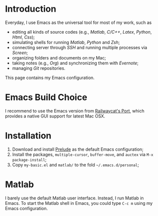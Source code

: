 # Introduction
Everyday, I use Emacs as the universal tool for most of my work, such as
- editing all kinds of source codes (e.g., *Matlab*, *C/C++*, *Latex*, *Python*, *Html*, *Css*);
- simulating shells for running *Matlab*, *Python* and *Zsh*;
- connecting server through *SSH* and running multiple processes via *Screen*;
- organizing folders and documents on my Mac;
- taking notes (e.g., *Org*) and synchronizing them with *Evernote*;
- managing *Git* repositories.

This page contains my Emacs configuration.

# Emacs Build Choice
I recommend to use the Emacs version from
[Railwaycat's Port](https://github.com/railwaycat/emacs-mac-port),
which provides a native GUI support for latest Mac OSX.

# Installation
1. Download and install [Prelude](https://github.com/bbatsov/prelude) as the default Emacs configuration;
2. Install the packages, `multiple-cursor`, `buffer-move`, and `auctex` via `M-x package-install`;
3. Copy `my-basic.el` and `matlab/` to the fold `~/.emacs.d/personal`;

# Matlab
I barely use the default Matlab user interface. Instead, I run Matlab in Emacs.
To start the Matlab shell in Emacs, you could type `C-c m` using my Emacs configuration.
